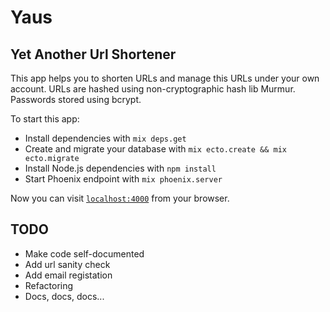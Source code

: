 # Yaus
## Yet Another Url Shortener

This app helps you to shorten URLs and manage this URLs under your own account. URLs are hashed using non-cryptographic hash lib Murmur. Passwords stored using bcrypt.

To start this app:

  * Install dependencies with `mix deps.get`
  * Create and migrate your database with `mix ecto.create && mix ecto.migrate`
  * Install Node.js dependencies with `npm install`
  * Start Phoenix endpoint with `mix phoenix.server`

Now you can visit [`localhost:4000`](http://localhost:4000) from your browser.

## TODO
  * Make code self-documented
  * Add url sanity check
  * Add email registation
  * Refactoring
  * Docs, docs, docs...
